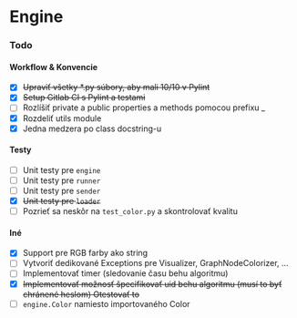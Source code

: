 # Engine

### Todo

#### Workflow & Konvencie

- [x] <s>Upraviť všetky *.py súbory, aby mali 10/10 v Pylint</s>
- [x] <s>Setup Gitlab CI s Pylint a testami</s>
- [ ] Rozlíšiť private a public properties a methods pomocou prefixu _
- [x] Rozdeliť utils module
- [x] Jedna medzera po class docstring-u

#### Testy

- [ ] Unit testy pre `engine`
- [ ] Unit testy pre `runner`
- [ ] Unit testy pre `sender`
- [x] <s>Unit testy pre `loader`</s>
- [ ] Pozrieť sa neskôr na `test_color.py` a skontrolovať kvalitu

#### Iné

- [x] Support pre RGB farby ako string
- [ ] Vytvoriť dedikované Exceptions pre Visualizer, GraphNodeColorizer, ...
- [ ] Implementovať timer (sledovanie času behu algoritmu)
- [x] <s>Implementovať možnosť špecifikovať uid behu algoritmu (musí to byť chránené heslom) Otestovať to</s>
- [ ] `engine.Color` namiesto importovaného Color
